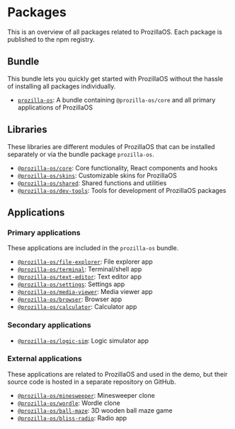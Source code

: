 # Packages

This is an overview of all packages related to ProzillaOS. Each package is published to the npm registry.

## Bundle

This bundle lets you quickly get started with ProzillaOS without the hassle of installing all packages individually.

- [`prozilla-os`](./prozilla-os/): A bundle containing `@prozilla-os/core` and all primary applications of ProzillaOS

## Libraries

These libraries are different modules of ProzillaOS that can be installed separately or via the bundle package `prozilla-os`.

- [`@prozilla-os/core`](./core/): Core functionality, React components and hooks
- [`@prozilla-os/skins`](./skins/): Customizable skins for ProzillaOS
- [`@prozilla-os/shared`](./shared/): Shared functions and utilities
- [`@prozilla-os/dev-tools`](./dev-tools/): Tools for development of ProzillaOS packages

## Applications

### Primary applications

These applications are included in the `prozilla-os` bundle.

- [`@prozilla-os/file-explorer`](./apps/file-explorer/): File explorer app
- [`@prozilla-os/terminal`](./apps/terminal/): Terminal/shell app
- [`@prozilla-os/text-editor`](./apps/text-editor/): Text editor app
- [`@prozilla-os/settings`](./apps/settings/): Settings app
- [`@prozilla-os/media-viewer`](./apps/media-viewer/): Media viewer app
- [`@prozilla-os/browser`](./apps/browser/): Browser app
- [`@prozilla-os/calculator`](./apps/calculator/): Calculator app

### Secondary applications

- [`@prozilla-os/logic-sim`](./apps/logic-sim/): Logic simulator app

### External applications

These applications are related to ProzillaOS and used in the demo, but their source code is hosted in a separate repository on GitHub.

- [`@prozilla-os/minesweeper`][minesweeper]: Minesweeper clone
- [`@prozilla-os/wordle`][wordle]: Wordle clone
- [`@prozilla-os/ball-maze`][ball-maze]: 3D wooden ball maze game
- [`@prozilla-os/bliss-radio`][bliss-radio]: Radio app

[minesweeper]: https://github.com/prozilla-os/ProzillaOS-games/blob/main/packages/games/minesweeper
[wordle]: https://github.com/prozilla-os/ProzillaOS-games/blob/main/packages/games/wordle
[ball-maze]: https://github.com/prozilla-os/ProzillaOS-games/blob/main/packages/games/ball-maze
[bliss-radio]: https://github.com/prozilla-os/Bliss-radio-app
